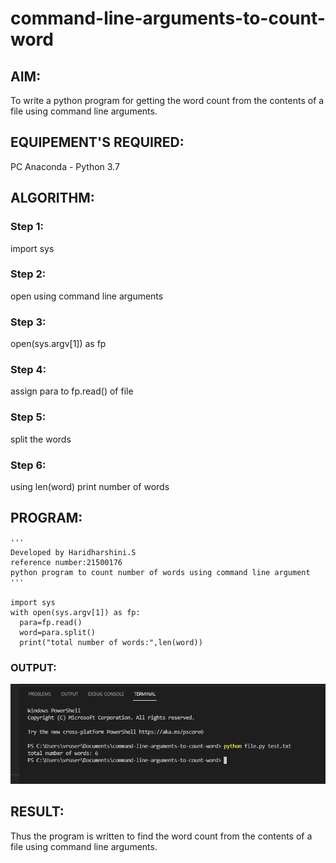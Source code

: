# command-line-arguments-to-count-word
## AIM:
To write a python program for getting the word count from the contents of a file using command line arguments.
## EQUIPEMENT'S REQUIRED: 
PC
Anaconda - Python 3.7
## ALGORITHM: 
### Step 1:
import sys
### Step 2: 
 open using command line arguments
### Step 3: 
open(sys.argv[1]) as fp
### Step 4:  
assign para to fp.read() of file
### Step 5: 
split the words
### Step 6: 
using len(word) print number of words
## PROGRAM:
```
''' 
Developed by Haridharshini.S
reference number:21500176
python program to count number of words using command line argument
'''

import sys
with open(sys.argv[1]) as fp:
  para=fp.read()
  word=para.split()
  print("total number of words:",len(word))
```
### OUTPUT:
![output](./output.png)

## RESULT:
Thus the program is written to find the word count from the contents of a file using command line arguments.
